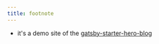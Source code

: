 ```yaml
---
title: footnote
---
```


* it's a demo site of the [gatsby-starter-hero-blog](https://github.com/greglobinski/gatsby-starter-hero-blog)
